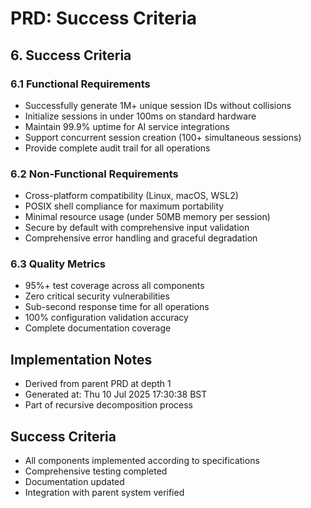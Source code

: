 # PRD: Success Criteria

## 6. Success Criteria

### 6.1 Functional Requirements
- Successfully generate 1M+ unique session IDs without collisions
- Initialize sessions in under 100ms on standard hardware
- Maintain 99.9% uptime for AI service integrations
- Support concurrent session creation (100+ simultaneous sessions)
- Provide complete audit trail for all operations

### 6.2 Non-Functional Requirements
- Cross-platform compatibility (Linux, macOS, WSL2)
- POSIX shell compliance for maximum portability
- Minimal resource usage (under 50MB memory per session)
- Secure by default with comprehensive input validation
- Comprehensive error handling and graceful degradation

### 6.3 Quality Metrics
- 95%+ test coverage across all components
- Zero critical security vulnerabilities
- Sub-second response time for all operations
- 100% configuration validation accuracy
- Complete documentation coverage


## Implementation Notes
- Derived from parent PRD at depth 1
- Generated at: Thu 10 Jul 2025 17:30:38 BST
- Part of recursive decomposition process

## Success Criteria
- All components implemented according to specifications
- Comprehensive testing completed
- Documentation updated
- Integration with parent system verified
